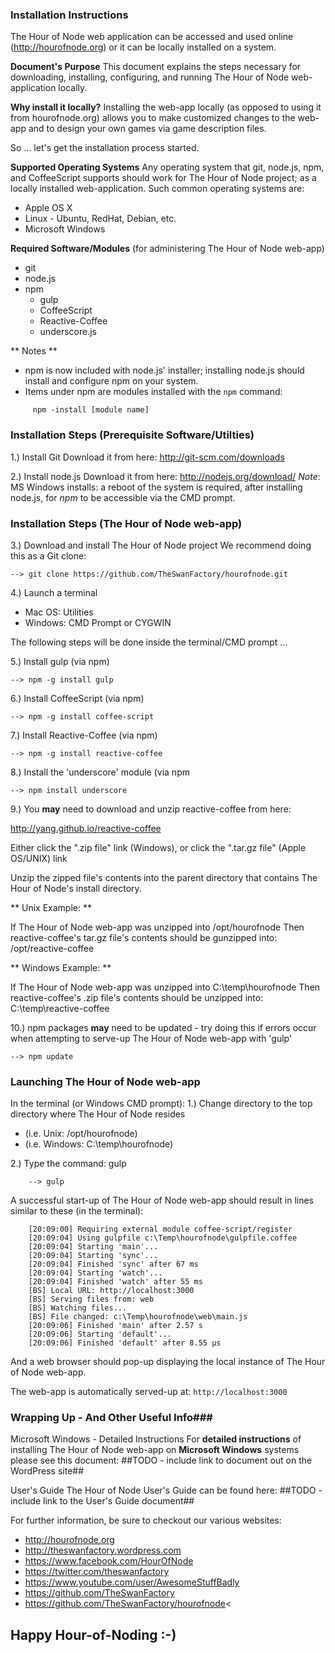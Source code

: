### Installation Instructions ###

The Hour of Node web application can be accessed and used online (http://hourofnode.org) or it can be locally installed on a system.  

**Document's Purpose**
This document explains the steps necessary for downloading, installing, configuring, and running The Hour of Node web-application locally.

**Why install it locally?**
Installing the web-app locally (as opposed to using it from hourofnode.org) allows you to make customized changes to the web-app and to design your own games via game description files.

So ... let's get the installation process started.

**Supported Operating Systems**
Any operating system that git, node.js, npm, and CoffeeScript supports should work for The Hour of Node project; as a locally installed web-application.  Such common operating systems are:

  * Apple OS X
  * Linux - Ubuntu, RedHat, Debian, etc.
  * Microsoft Windows

**Required Software/Modules**
(for administering The Hour of Node web-app)

  * git
  * node.js
  * npm
    * gulp
    * CoffeeScript
    * Reactive-Coffee
    * underscore.js

** Notes **
  *  npm is now included with node.js' installer; installing node.js should install and configure npm on your system.
  *  Items under npm are modules  installed with the `npm` command:
```  
     npm -install [module name]
```

### Installation Steps (Prerequisite Software/Utilties) ###

1.) Install Git
  Download it from here: http://git-scm.com/downloads

2.) Install node.js
  Download it from here: http://nodejs.org/download/
*Note*: MS Windows installs: a reboot of the system is required, after installing node.js, for *npm* to be accessible via the CMD prompt. 

### Installation Steps (The Hour of Node web-app) ###
3.) Download and install The Hour of Node project
We recommend doing this as a Git clone:
```
--> git clone https://github.com/TheSwanFactory/hourofnode.git
```
4.) Launch a terminal

  * Mac OS: Utilities
  * Windows: CMD Prompt or CYGWIN

The following steps will be done inside the terminal/CMD prompt ...

5.) Install gulp (via npm)
```
--> npm -g install gulp
```
6.) Install CoffeeScript (via npm)
```
--> npm -g install coffee-script
```
7.) Install Reactive-Coffee (via npm)
```
--> npm -g install reactive-coffee
```
8.) Install the 'underscore' module (via npm
```
--> npm install underscore
```

9.) You **may** need to download and unzip reactive-coffee from here:

http://yang.github.io/reactive-coffee

Either click the ".zip file" link (Windows), or click the ".tar.gz file" (Apple OS/UNIX) link

Unzip the zipped file's contents into the parent directory that contains The Hour of Node's install directory.  

** Unix Example: **

If The Hour of Node web-app was unzipped into /opt/hourofnode
Then reactive-coffee's tar.gz file's contents should be gunzipped into: /opt/reactive-coffee

** Windows Example: **

If The Hour of Node web-app was unzipped into C:\temp\hourofnode
Then reactive-coffee's .zip file's contents should be unzipped into: C:\temp\reactive-coffee

10.) npm packages **may** need to be updated - try doing this if errors occur when attempting to serve-up The Hour of Node web-app with 'gulp' 
```
--> npm update
```

### Launching The Hour of Node web-app ###
In the terminal (or Windows CMD prompt):
1.) Change directory to the top directory where The Hour of Node resides

  * (i.e. Unix: /opt/hourofnode)
  * (i.e. Windows: C:\temp\hourofnode)

2.) Type the command: gulp
```
    --> gulp
```
A successful start-up of The Hour of Node web-app should result in lines similar to these (in the terminal):
```
    [20:09:00] Requiring external module coffee-script/register
    [20:09:04] Using gulpfile c:\Temp\hourofnode\gulpfile.coffee
    [20:09:04] Starting 'main'...
    [20:09:04] Starting 'sync'...
    [20:09:04] Finished 'sync' after 67 ms
    [20:09:04] Starting 'watch'...
    [20:09:04] Finished 'watch' after 55 ms
    [BS] Local URL: http://localhost:3000
    [BS] Serving files from: web
    [BS] Watching files...
    [BS] File changed: c:\Temp\hourofnode\web\main.js
    [20:09:06] Finished 'main' after 2.57 s
    [20:09:06] Starting 'default'...
    [20:09:06] Finished 'default' after 8.55 µs
```
And a web browser should pop-up displaying the local instance of The Hour of Node web-app.

The web-app is automatically served-up at:
`http://localhost:3000`


### Wrapping Up - And Other Useful Info###
Microsoft Windows - Detailed Instructions
For **detailed instructions** of installing The Hour of Node web-app on **Microsoft Windows** systems please see this document:  ##TODO - include link to document out on the WordPress site##

User's Guide
The Hour of Node User's Guide can be found here:
  ##TODO - include link to the User's Guide document##

For further information, be sure to checkout our various websites:

  * http://hourofnode.org
  * http://theswanfactory.wordpress.com
  * https://www.facebook.com/HourOfNode
  * https://twitter.com/theswanfactory
  * https://www.youtube.com/user/AwesomeStuffBadly
  * https://github.com/TheSwanFactory
  * https://github.com/TheSwanFactory/hourofnode<


## Happy Hour-of-Noding :-) ##
